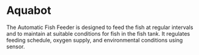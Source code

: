 # Aquabot
The Automatic Fish Feeder is designed to feed the fish at regular intervals and to maintain at suitable conditions for fish in the fish tank.  It regulates feeding schedule, oxygen supply, and environmental conditions using sensor.
